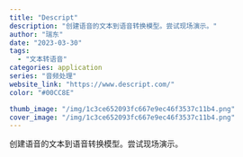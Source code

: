 ```yaml
---
title: "Descript"
description: "创建语音的文本到语音转换模型。尝试现场演示。"
author: "瑞东"
date: "2023-03-30"
tags:
  - "文本转语音"
categories: application
series: "音频处理"
website_link: "https://www.descript.com/"
color: "#00CC8E"

thumb_image: "/img/1c3ce652093fc667e9ec46f3537c11b4.png"
cover_image: "/img/1c3ce652093fc667e9ec46f3537c11b4.png"
---
```


创建语音的文本到语音转换模型。尝试现场演示。